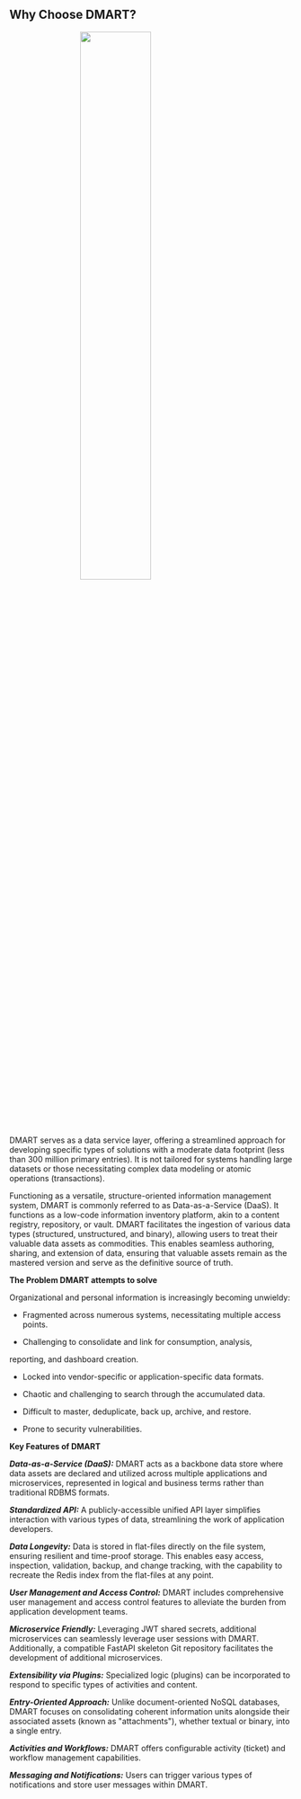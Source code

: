 <script>
    import Logo from "./assets/data-mart.jpg";
</script>

<style>
.center {
  display: block;
  margin-left: auto;
  margin-right: auto;
  width: 50%;
}
</style>

## Why Choose DMART?

<img  class="center"  src={Logo}  width="500">

DMART serves as a data service layer, offering a streamlined approach for developing specific types of solutions with a moderate data footprint (less than 300 million primary entries). It is not tailored for systems handling large datasets or those necessitating complex data modeling or atomic operations (transactions).

Functioning as a versatile, structure-oriented information management system, DMART is commonly referred to as Data-as-a-Service (DaaS). It functions as a low-code information inventory platform, akin to a content registry, repository, or vault. DMART facilitates the ingestion of various data types (structured, unstructured, and binary), allowing users to treat their valuable data assets as commodities. This enables seamless authoring, sharing, and extension of data, ensuring that valuable assets remain as the mastered version and serve as the definitive source of truth.

**The Problem DMART attempts to solve**

Organizational and personal information is increasingly becoming unwieldy:

- Fragmented across numerous systems, necessitating multiple access points.

- Challenging to consolidate and link for consumption, analysis,

reporting, and dashboard creation.

- Locked into vendor-specific or application-specific data formats.

- Chaotic and challenging to search through the accumulated data.

- Difficult to master, deduplicate, back up, archive, and restore.

- Prone to security vulnerabilities.

**Key Features of DMART**

**_Data-as-a-Service (DaaS):_**
DMART acts as a backbone data store where data assets are declared and utilized across multiple applications and microservices, represented in logical and business terms rather than traditional RDBMS formats.

**_Standardized API:_**
A publicly-accessible unified API layer simplifies interaction with various types of data, streamlining the work of application developers.

**_Data Longevity:_**
Data is stored in flat-files directly on the file system, ensuring resilient and time-proof storage. This enables easy access, inspection, validation, backup, and change tracking, with the capability to recreate the Redis index from the flat-files at any point.

**_User Management and Access Control:_**
DMART includes comprehensive user management and access control features to alleviate the burden from application development teams.

**_Microservice Friendly:_**
Leveraging JWT shared secrets, additional microservices can seamlessly leverage user sessions with DMART. Additionally, a compatible FastAPI skeleton Git repository facilitates the development of additional microservices.

**_Extensibility via Plugins:_**
Specialized logic (plugins) can be incorporated to respond to specific types of activities and content.

**_Entry-Oriented Approach:_**
Unlike document-oriented NoSQL databases, DMART focuses on consolidating coherent information units alongside their associated assets (known as "attachments"), whether textual or binary, into a single entry.

**_Activities and Workflows:_**
DMART offers configurable activity (ticket) and workflow management capabilities.

**_Messaging and Notifications:_**
Users can trigger various types of notifications and store user messages within DMART.

